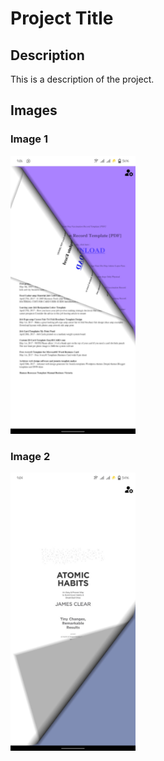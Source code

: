 # Project Title

## Description
This is a description of the project.

## Images
### Image 1
<img src="git_img1.jpeg" alt="Curl page" width="200" />

### Image 2
<img src="git_img2.jpeg" alt="Curl page" width="200" />
